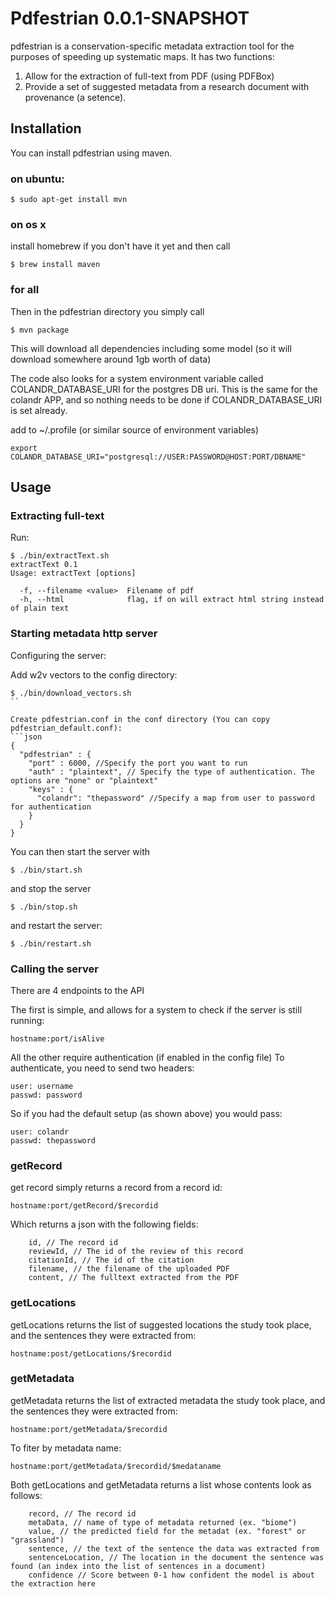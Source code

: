 Pdfestrian 0.0.1-SNAPSHOT
==========================

pdfestrian is a conservation-specific metadata extraction tool for the purposes of speeding up systematic maps. It has two functions:

1. Allow for the extraction of full-text from PDF (using PDFBox)
2. Provide a set of suggested metadata from a research document with provenance (a setence).
    
Installation
------------
You can install pdfestrian using maven.

### on ubuntu:
```
$ sudo apt-get install mvn
```

### on os x
install homebrew if you don't have it yet and then call
```
$ brew install maven
```

### for all
Then in the pdfestrian directory you simply call
```
$ mvn package
```

This will download all dependencies including some model (so it will download somewhere around 1gb worth of data)

The code also looks for a system environment variable called COLANDR_DATABASE_URI for the postgres DB uri.
This is the same for the colandr APP, and so nothing needs to be done if COLANDR_DATABASE_URI is set already.

add to ~/.profile (or similar source of environment variables)
```
export COLANDR_DATABASE_URI="postgresql://USER:PASSWORD@HOST:PORT/DBNAME"
```

Usage
------
### Extracting full-text

Run:
```
$ ./bin/extractText.sh
extractText 0.1
Usage: extractText [options]

  -f, --filename <value>  Filename of pdf
  -h, --html              flag, if on will extract html string instead of plain text
```

### Starting metadata http server

Configuring the server:

Add w2v vectors to the config directory:

```
$ ./bin/download_vectors.sh
``

Create pdfestrian.conf in the conf directory (You can copy pdfestrian_default.conf):
```json
{
  "pdfestrian" : {
    "port" : 6000, //Specify the port you want to run
    "auth" : "plaintext", // Specify the type of authentication. The options are "none" or "plaintext"
    "keys" : {
      "colandr": "thepassword" //Specify a map from user to password for authentication
    }
  }
}
```

You can then start the server with
```
$ ./bin/start.sh
```

and stop the server
```
$ ./bin/stop.sh
```

and restart the server:
```
$ ./bin/restart.sh
```

### Calling the server

There are 4 endpoints to the API

The first is simple, and allows for a system to check if the server is still running:

```
hostname:port/isAlive
```

All the other require authentication (if enabled in the config file)
To authenticate, you need to send two headers:

```
user: username
passwd: password
```
So if you had the default setup (as shown above) you would pass:
```
user: colandr
passwd: thepassword
```

### getRecord

get record simply returns a record from a record id:

```
hostname:port/getRecord/$recordid
```
Which returns a json with the following fields:
```
    id, // The record id
    reviewId, // The id of the review of this record
    citationId, // The id of the citation
    filename, // the filename of the uploaded PDF
    content, // The fulltext extracted from the PDF
```

### getLocations

getLocations returns the list of suggested locations the study took place, and the sentences they were extracted from:
 
```
hostname:post/getLocations/$recordid
```

### getMetadata

getMetadata returns the list of extracted metadata the study took place, and the sentences they were extracted from:

```
hostname:port/getMetadata/$recordid 
```

To fiter by metadata name:
```
hostname:port/getMetadata/$recordid/$medataname 
```


Both getLocations and getMetadata returns a list whose contents look as follows:

```
    record, // The record id 
    metaData, // name of type of metadata returned (ex. "biome")
    value, // the predicted field for the metadat (ex. "forest" or "grassland")
    sentence, // the text of the sentence the data was extracted from
    sentenceLocation, // The location in the document the sentence was found (an index into the list of sentences in a document)
    confidence // Score between 0-1 how confident the model is about the extraction here
```
